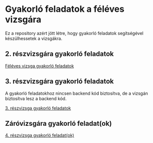 # Gyakorló feladatok a féléves vizsgára

Ez a repository azért jött létre,
hogy gyakorló feladatok segítségével készülhessetek a vizsgákra.

## 2. részvizsgára gyakorló feladatok

[Féléves vizsga gyakorló feladatok](second-exam.md)

## 3. részvizsgára gyakorló feladatok

A gyakorló feladatokhoz nincsen backend kód biztosítva, de a vizsgán biztosítva lesz a backend kód.

[3. részvizsga gyakorló feladatok](third-exam.md)

## Záróvizsgára gyakorló feladat(ok)

[4. részvizsga gyakorló feladat(ok)](final-exam)
